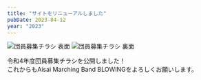 ```yaml
---
title: "サイトをリニューアルしました"
pubDate: 2023-04-12
year: "2023"
---
```


![団員募集チラシ 表面](@/assets/2023flyer_join_us_1.webp)
![団員募集チラシ 裏面](@/assets/2023flyer_join_us_2.webp)

令和4年度団員募集チラシを公開しました！\
これからもAisai Marching Band BLOWINGをよろしくお願いします。

